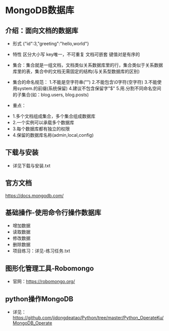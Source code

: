 # MongoDB数据库
## 介绍：面向文档的数据库
- 形式
{"id":3,"greeting":"hello,world"}
- 特性
区分大小写 key唯一，不可重复 文档可嵌套 键值对是有序的

- 集合：集合就是一组文档，文档类似关系数据库里的行，集合类似于关系数据库里的表，集合中的文档无需固定的结构(与关系型数据库的区别)
- 集合的命名规范：
1.不能是空字符串("")
2.不能包含\0字符(空字符)
3.不能使用system.的前缀(系统保留)
4.建议不包含保留字"$"
5.用.分割不同命名空间的子集合(如：blog.users, blog.posts)
+ 重点：
* 1.多个文档组成集合，多个集合组成数据库
* 2.一个实例可以承载多个数据库
* 3.每个数据库都有独立的权限
* 4.保留的数据库名称(admin,local,config)

## 下载与安装
- 详见下载与安装.txt

## 官方文档
https://docs.mongodb.com/

## 基础操作-使用命令行操作数据库
- 增加数据
- 读取数据
- 修改数据
- 删除数据
- 项目练习：详见-练习任务.txt
## 图形化管理工具-Robomongo
- 官网：https://robomongo.org/
## python操作MongoDB
- 详见：https://github.com/jidongdeatao/Python/tree/master/Python_OperateKu/MongoDB_Operate
